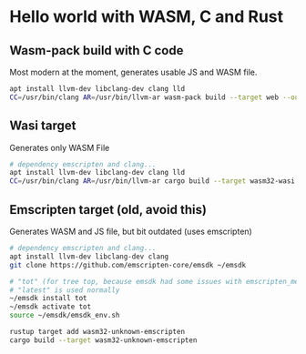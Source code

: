 # Hello world with WASM, C and Rust

## Wasm-pack build with C code

Most modern at the moment, generates usable JS and WASM file.

```bash
apt install llvm-dev libclang-dev clang lld
CC=/usr/bin/clang AR=/usr/bin/llvm-ar wasm-pack build --target web --out-dir=pkg
```


## Wasi target

Generates only WASM File

```bash
# dependency emscripten and clang...
apt install llvm-dev libclang-dev clang lld
CC=/usr/bin/clang AR=/usr/bin/llvm-ar cargo build --target wasm32-wasi
```

## Emscripten target (old, avoid this)

Generates WASM and JS file, but bit outdated (uses emscripten)

```bash
# dependency emscripten and clang...
apt install llvm-dev libclang-dev clang
git clone https://github.com/emscripten-core/emsdk ~/emsdk

# "tot" (for tree top, because emsdk had some issues with emscripten_memcpy_big)
# "latest" is used normally
~/emsdk install tot
~/emsdk activate tot
source ~/emsdk/emsdk_env.sh

rustup target add wasm32-unknown-emscripten
cargo build --target wasm32-unknown-emscripten
```
